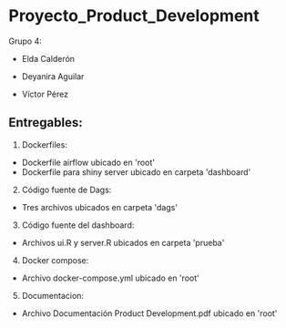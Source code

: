 # Proyecto_Product_Development
Grupo 4:

* Elda Calderón 

* Deyanira Aguilar

* Víctor Pérez 

## Entregables:

1. Dockerfiles:
* Dockerfile airflow ubicado en 'root'
* Dockerfile para shiny server ubicado en carpeta 'dashboard'

2. Código fuente de Dags:
* Tres archivos ubicados en carpeta 'dags'

3. Código fuente del dashboard:
* Archivos ui.R y server.R ubicados en carpeta 'prueba'

4. Docker compose:
* Archivo docker-compose.yml ubicado en 'root'

5. Documentacion:
* Archivo Documentación Product Development.pdf ubicado en 'root'
